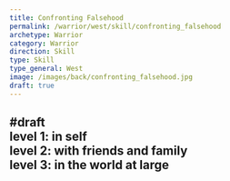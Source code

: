 ```yaml
---
title: Confronting Falsehood
permalink: /warrior/west/skill/confronting_falsehood
archetype: Warrior
category: Warrior
direction: Skill
type: Skill
type_general: West
image: /images/back/confronting_falsehood.jpg
draft: true
---
```

#draft   
level 1: in self  
level 2: with friends and family  
level 3: in the world at large
---
